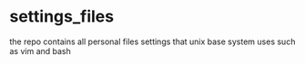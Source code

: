 settings_files
==============

the repo contains all personal files settings that unix base system uses such as vim and bash
